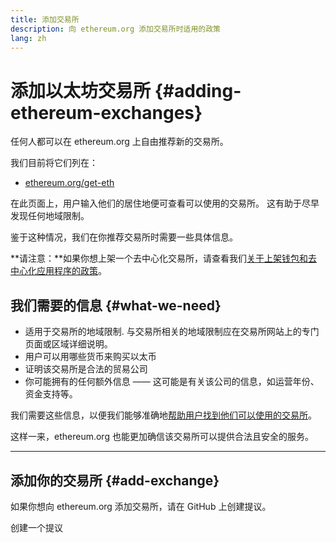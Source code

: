 ```yaml
---
title: 添加交易所
description: 向 ethereum.org 添加交易所时适用的政策
lang: zh
---
```


# 添加以太坊交易所 {#adding-ethereum-exchanges}

任何人都可以在 ethereum.org 上自由推荐新的交易所。

我们目前将它们列在：

- [ethereum.org/get-eth](/get-eth/)

在此页面上，用户输入他们的居住地便可查看可以使用的交易所。 这有助于尽早发现任何地域限制。

鉴于这种情况，我们在你推荐交易所时需要一些具体信息。

**请注意：**如果你想上架一个去中心化交易所，请查看我们[关于上架钱包和去中心化应用程序的政策](/contributing/adding-products/)。

## 我们需要的信息 {#what-we-need}

- 适用于交易所的地域限制. 与交易所相关的地域限制应在交易所网站上的专门页面或区域详细说明。
- 用户可以用哪些货币来购买以太币
- 证明该交易所是合法的贸易公司
- 你可能拥有的任何额外信息 —— 这可能是有关该公司的信息，如运营年份、资金支持等。

我们需要这些信息，以便我们能够准确地[帮助用户找到他们可以使用的交易所](/get-eth/#country-picker)。

这样一来，ethereum.org 也能更加确信该交易所可以提供合法且安全的服务。

---

## 添加你的交易所 {#add-exchange}

如果你想向 ethereum.org 添加交易所，请在 GitHub 上创建提议。

<ButtonLink to="https://github.com/ethereum/ethereum-org-website/issues/new?assignees=&labels=content+%3Afountain_pen%3A&template=suggest_exchange.yaml">
  创建一个提议
</ButtonLink>
